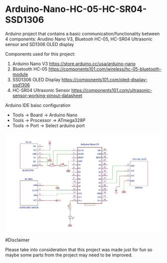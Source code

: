 # Arduino-Nano-HC-05-HC-SR04-SSD1306
Arduino project that contains a basic communication/functionality between 4 components: Arudino Nano V3, Bluetooh HC-05, HC-SR04 Ultrasonic sensor and SD1306 OLED display

Components used for this project:
1. Arduino Nano V3
https://store.arduino.cc/usa/arduino-nano
2. Bluetooth HC-05
https://components101.com/wireless/hc-05-bluetooth-module
3. SSD1306 OLED Display
https://components101.com/oled-display-ssd1306
4. HC-SR04 Ultrasonic Sensor
https://components101.com/ultrasonic-sensor-working-pinout-datasheet

Arduino IDE baisc configuration
- Tools -> Board -> Arduino Nano
- Tools -> Processor -> ATmega328P
- Tools -> Port -> Select arduino port

![alt text](https://github.com/ManolescuSebastian/Arduino-Nano-HC-05-HC-SR04-SSD1306/blob/master/images/arduino_schematic.jpg)

#Disclaimer

Please take into consideration that this project was made just for fun so maybe some parts from the project may need to be improved.
